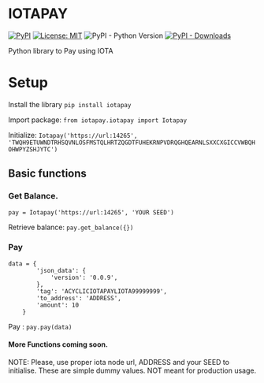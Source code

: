 # IOTAPAY

[![PyPI](https://img.shields.io/pypi/v/iotapay.svg)](https://pypi.org/project/iotapay/) [![License: MIT](https://img.shields.io/badge/License-MIT-yellow.svg)](https://opensource.org/licenses/MIT) ![PyPI - Python Version](https://img.shields.io/pypi/pyversions/iotapay.svg) [![PyPI - Downloads](https://img.shields.io/pypi/dm/iotapay.svg)](https://pypi.org/project/iotapay/)

Python library to Pay using IOTA

# Setup

Install the library `pip install iotapay`

Import package: `from iotapay.iotapay import Iotapay`

Initialize: `Iotapay('https://url:14265', 'TWQH9ETUWNDTRHSQVNLOSFMSTQLHRTZQGDTFUHEKRNPVDRQGHQEARNLSXXCXGICCVWBQHOHWPYZSHJYTC')`

## Basic functions

### Get Balance.
`pay = Iotapay('https://url:14265', 'YOUR SEED')`

Retrieve balance: `pay.get_balance({})`


### Pay

```
data = {
        'json_data': {
            'version': '0.0.9',
        },
        'tag': 'ACYCLICIOTAPAYLIOTA99999999',
        'to_address': 'ADDRESS',
        'amount': 10
    }
```

Pay : `pay.pay(data)`


#### More Functions coming soon.

NOTE: Please, use proper iota node url, ADDRESS and your SEED to initialise. These are simple dummy values. NOT meant for production usage.
